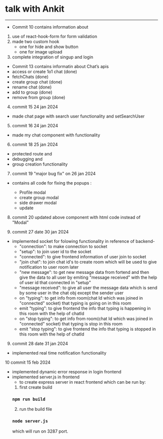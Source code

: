 # talk with Ankit

---

- Commit 10 contains information about

1. use of react-hook-form for form validation
2. made two custom hook
   - one for hide and show button
   - one for image upload
3. complete integration of singup and login

- Commit 13 contains informatin about
  Chat’s apis
- access or create 1o1 chat (done)
- fetchChats (done)
- create group chat (done)
- rename chat (done)
- add to group (done)
- remove from group (done)

4. commit 15 24 jan 2024

- made chat page with search user functionality and setSearchUser

5. commit 16 24 jan 2024

- made my chat component with functionality

6. commit 18 25 jan 2024

- protected route and
- debugging and
- group creation functionality

7. commit 19 "major bug fix" on 26 jan 2024

- contains all code for fixing the popups :

  - Profile modal
  - create group modal
  - side drawer modal
  - update

8. commit 20 updated above component with html code instead of "Modal"

9. commit 27 date 30 jan 2024

- implemented socket for folowing functionality in reference of backend-
  - "connection": to make connection to socket
  - "setup": to join user id to the socket
  - "connected": to give frontend information of user join to socket
  - "join chat": to join chat id's to create room which will be used
    to give notification to user room later
  - "new message": to get new message data from fortend and then give
    the data to all user by emiting "message received" with the help
    of user id that connected in "setup"
  - "message received": to give all user the message data which is
    send by some user in the chat obj except the sender user
  - on "typing": to get info from room(chat Id which was joined in
    "connected" socket) that typing is going on in this room
  - emit "typing": to give frontend the info that typing is happening
    in this room with the help of chatId
  - on "stop typing": to get info from room(chat Id which was joined in
    "connected" socket) that typing is stop in this room
  - emit "stop typing": to give frontend the info that typing is stopped
    in this room with the help of chatId

9. commit 28 date 31 jan 2024

- implemented real time notification functionality

10 commit 15 feb 2024

- implemented dynamic error response in login frontend
- implemented server.js in frontend
  - to create express server in react frontend which can be run by:
  1. first create build
  ### `npm run build`
  2. run the build file
  ### `node server.js`
  which will run on 3287 port.

